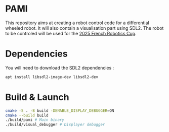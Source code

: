 # PAMI

This repository aims at creating a robot control code for a differential wheeled robot. It will also contain a visualisation part using SDL2. The robot to be controled will be used for the [2025 French Robotics Cup](https://www.coupederobotique.fr/edition-2025/).

# Dependencies

You will need to download the SDL2 dependencies : 
```bash
apt install libsdl2-image-dev libsdl2-dev
```

# Build & Launch

```bash
cmake -S . -B build -DENABLE_DISPLAY_DEBUGGER=ON
cmake --build build
./build/pami # Main binary
./build/visual_debugger # Displayer debugger
```